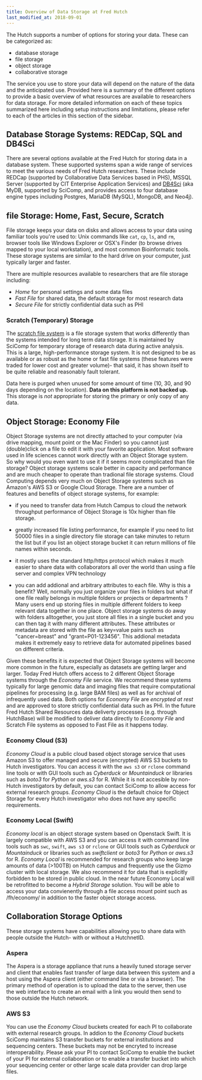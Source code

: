 ```yaml
---
title: Overview of Data Storage at Fred Hutch
last_modified_at: 2018-09-01
---
```


The Hutch supports a number of options for storing your data. These can be categorized as:

 - database storage
 - file storage
 - object storage
 - collaborative storage

The service you use to store your data will depend on the nature of the data and the anticipated use. Provided here is a summary of the different options to provide a basic overview of what resources are available to researchers for data storage. For more detailed information on each of these topics summarized here including setup instructions and limitations, please refer to each of the articles in this section of the sidebar.  

## Database Storage Systems: REDCap, SQL and DB4Sci

There are several options available at the Fred Hutch for storing data in a database system.  These supported systems span a wide range of services to meet the various needs of Fred Hutch researchers.  These include REDCap (supported by Collaborative Data Services based in PHS), MSSQL Server (supported by CIT Enterprise Application Services) and [DB4Sci](https://mydb.fredhutch.org/) (aka MyDB, supported by SciComp, and provides access to four database engine types including Postgres, MariaDB (MySQL), MongoDB, and Neo4j).  


## file Storage: Home, Fast, Secure, Scratch

File storage keeps your data on disks and allows access to your data using familiar tools you're used to: Unix commands like `cat`, `cp`, `ls`, and `rm`,  browser tools like Windows Explorer or OSX's Finder (to browse drives mapped to your local workstation), and most common Bioinformatic tools. These storage systems are similar to the hard drive on your computer, just typically larger and faster.

There are multiple resources available to researchers that are file storage including:

- _Home_ for personal settings and some data files
- _Fast File_ for shared data, the default storage for most research data
- _Secure File_ for strictly confidential data such as PHI


### Scratch (Temporary) Storage

The [scratch file system](store_scratch) is a file storage system that works differently than the systems intended for long term data storage. It is maintained by SciComp for temporary storage of research data during active analysis.  This is a large, high-performance storage system.  It is not designed to be as available or as robust as the home or fast file systems (these features were traded for lower cost and greater volume)- that said, it has shown itself to be quite reliable and reasonably fault tolerant.

Data here is purged when unused for some amount of time (10, 30, and 90 days depending on the location).  **Data on this platform is not backed up.**  This storage is _not_ appropriate for storing the primary or only copy of any data.


## Object Storage: Economy File

Object Storage systems are not directly attached to your computer (via drive mapping, mount point or the Mac Finder) so you cannot just (double)click on a file to edit it with your favorite application. Most software used in life sciences cannot work directly with an Object Storage system. So why would you even want to use it if it seems more complicated than file storage? Object storage systems scale better in capacity and performance and are much cheaper to operate than tradional file storage systems. Cloud Computing depends very much on Object Storage systems such as Amazon's AWS S3 or Google Cloud Storage. There are a number of features and benefits of object storage systems, for example:

- if you need to transfer data from Hutch Campus to cloud the network throughput performance of Object Storage is 10x higher than file storage.

- greatly increased file listing performance, for example if you need to list 50000 files in a single directory file storage can take minutes to return the list but if you list an object storage bucket it can return millions of file names within seconds.

- it mostly uses the standard http/https protocol which makes it much easier to share data with collaborators all over the world than using a file server and complex VPN technology

- you can add addional and arbitrary attributes to each file. Why is this a benefit? Well, normally you just organize your files in folders but what if one file really belongs in multiple folders or projects or departments ? Many users end up storing files in multiple different folders to keep relevant data together in one place. Object storage systems do away with folders alltogether, you just store all files in a single bucket and you can then tag it with many different attributes. These attributes or metadata are stored with the file as key=value pairs such as "cancer=breast" and "grant=P01-123456". This addional metadata makes it extremely easy to retrieve data for automated pipelines based on different criteria.

Given these benefits it is expected that Object Storage systems will become more common in the future, especially as datasets are getting larger and larger.
Today Fred Hutch offers access to 2 different Object Storage systems through the _Economy File_ service. We recommend these systems typically for large genomic data and imaging files that require computational pipelines for processing (e.g. large BAM files) as well as for archival of infrequently used data. Both options for _Economy File_ are _encrypted at rest_ and are approved to store strictly confidential data such as PHI.
In the future Fred Hutch Shared Resources data deliverty processes (e.g. through  HutchBase) will be modified to deliver data directly to _Economy File_ and Scratch File systems as opposed to Fast File as it happens today.


### Economy Cloud (S3)

_Economy Cloud_ is a public cloud based object storage service that uses Amazon S3 to offer managed and secure (encrypted) AWS S3 buckets to Hutch investigators. You can access it with the `aws s3` or `rclone` command line tools or with GUI tools such as _Cyberduck_ or _Mountainduck_ or libraries such as _boto3_ for _Python_ or _aws.s3_ for R.
While it is not accesible by non-Hutch investigators by default, you can contact SciComp to allow access for external research groups. _Economy Cloud_ is the default choice for Object Storage for every Hutch investigator who does not have any specific requirements.

### Economy Local (Swift)

_Economy local_ is an object storage system based on Openstack Swift. It is largely compatible with AWS S3 and you can access it with command line tools such as `swc`, `swift`, `aws s3` or `rclone` or GUI tools such as _Cyberduck_ or _Mountainduck_ or libraries such as _swiftclient_ or _boto3_ for _Python_ or _aws.s3_ for R. _Economy Local_ is recommended for research groups who keep large amounts of data (>100TB) on Hutch campus and frequently use the Gizmo cluster with local storage. We also recommend it for data that is explicitly forbidden to be stored in public cloud.
In the near future Economy Local will be retrofitted to become a _Hybrid Storage_ solution. You will be able to access your data convienently through a file access mount point such as /fh/economy/ in addition to the faster object storage access.

## Collaboration Storage Options

These storage systems have capabilities allowing you to share data with people outside the Hutch- with or without a HutchnetID.

### Aspera

The Aspera is a storage appliance that runs a heavily tuned storage server and client that enables fast transfer of large data between this system and a host using the Aspera client (either command line or via a browser).  The primary method of operation is to upload the data to the server, then use the web interface to create an email with a link you would then send to those outside the Hutch network.

### AWS S3

You can use the _Economy Cloud_ buckets created for each PI to collaborate with external research groups. In addion to the _Economy Cloud_ buckets SciComp maintains S3 transfer buckets for external institutions and sequencing centers. These buckets may not be encryted to increase interoperability. Please ask your PI to contact SciComp to enable the bucket of your PI for external collaboration or to enable a transfer bucket into which your sequencing center or other large scale data provider can drop large files.